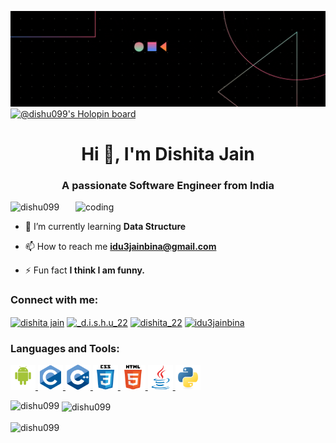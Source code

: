 ![logo](https://github.com/Dishu099/Dishu099/blob/main/130478494-21f091d1-f61e-4f35-b16f-e2b0763f7e04.gif)
[![@dishu099's Holopin board](https://holopin.me/dishu099)](https://holopin.io/@dishu099)
<h1 align="center">Hi 👋, I'm Dishita Jain</h1>
<h3 align="center">A passionate Software Engineer from India</h3>

<img align="right" alt="coding" width="400" src="https://cdn.dribbble.com/users/2704414/screenshots/7466903/media/b08ab576316bd4582fef189f471cd9e5.gif">
<p align="left"> <img src="https://komarev.com/ghpvc/?username=dishu099&label=Profile%20views&color=0e75b6&style=flat" alt="dishu099" /> </p>

- 🌱 I’m currently learning **Data Structure**

- 📫 How to reach me **idu3jainbina@gmail.com**

- ⚡ Fun fact **I think I am funny.**

<h3 align="left">Connect with me:</h3>
<p align="left">
<a href="https://linkedin.com/in/dishita jain" target="blank"><img align="center" src="https://raw.githubusercontent.com/rahuldkjain/github-profile-readme-generator/master/src/images/icons/Social/linked-in-alt.svg" alt="dishita jain" height="30" width="40" /></a>
<a href="https://instagram.com/_d.i.s.h.u_22" target="blank"><img align="center" src="https://raw.githubusercontent.com/rahuldkjain/github-profile-readme-generator/master/src/images/icons/Social/instagram.svg" alt="_d.i.s.h.u_22" height="30" width="40" /></a>
<a href="https://www.codechef.com/users/dishita_22" target="blank"><img align="center" src="https://cdn.jsdelivr.net/npm/simple-icons@3.1.0/icons/codechef.svg" alt="dishita_22" height="30" width="40" /></a>
<a href="https://www.hackerrank.com/idu3jainbina" target="blank"><img align="center" src="https://raw.githubusercontent.com/rahuldkjain/github-profile-readme-generator/master/src/images/icons/Social/hackerrank.svg" alt="idu3jainbina" height="30" width="40" /></a>
</p>

<h3 align="left">Languages and Tools:</h3>
<p align="left"> <a href="https://developer.android.com" target="_blank" rel="noreferrer"> <img src="https://raw.githubusercontent.com/devicons/devicon/master/icons/android/android-original-wordmark.svg" alt="android" width="40" height="40"/> </a> <a href="https://www.cprogramming.com/" target="_blank" rel="noreferrer"> <img src="https://raw.githubusercontent.com/devicons/devicon/master/icons/c/c-original.svg" alt="c" width="40" height="40"/> </a> <a href="https://www.w3schools.com/cpp/" target="_blank" rel="noreferrer"> <img src="https://raw.githubusercontent.com/devicons/devicon/master/icons/cplusplus/cplusplus-original.svg" alt="cplusplus" width="40" height="40"/> </a> <a href="https://www.w3schools.com/css/" target="_blank" rel="noreferrer"> <img src="https://raw.githubusercontent.com/devicons/devicon/master/icons/css3/css3-original-wordmark.svg" alt="css3" width="40" height="40"/> </a> <a href="https://www.w3.org/html/" target="_blank" rel="noreferrer"> <img src="https://raw.githubusercontent.com/devicons/devicon/master/icons/html5/html5-original-wordmark.svg" alt="html5" width="40" height="40"/> </a> <a href="https://www.java.com" target="_blank" rel="noreferrer"> <img src="https://raw.githubusercontent.com/devicons/devicon/master/icons/java/java-original.svg" alt="java" width="40" height="40"/> </a> <a href="https://www.python.org" target="_blank" rel="noreferrer"> <img src="https://raw.githubusercontent.com/devicons/devicon/master/icons/python/python-original.svg" alt="python" width="40" height="40"/> </a> </p>

<p><img align="left" src="https://github-readme-stats.vercel.app/api/top-langs?username=dishu099&show_icons=true&locale=en&layout=compact" alt="dishu099" /></p>

<p>&nbsp;<img align="center" src="https://github-readme-stats.vercel.app/api?username=dishu099&show_icons=true&locale=en" alt="dishu099" /></p>

<p><img align="center" src="https://github-readme-streak-stats.herokuapp.com/?user=dishu099&" alt="dishu099" /></p>
